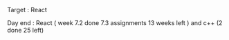 Target : React 


Day end : React ( week 7.2 done 7.3 assignments 13 weeks left ) and c++ (2 done 25 left)